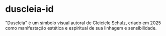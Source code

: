 # duscleia-id
"Duscleia" é um símbolo visual autoral de Cleiciele Schulz, criado em 2025 como manifestação estética e espiritual de sua linhagem e sensibilidade.
